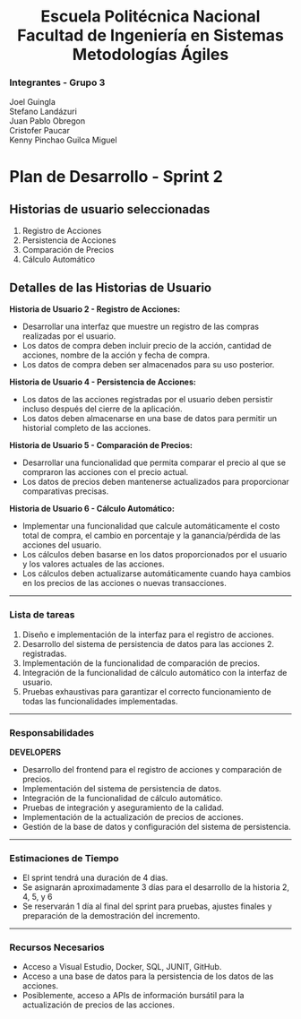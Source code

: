 <h1 align="center">
    Escuela Politécnica Nacional<br>
    Facultad de Ingeniería en Sistemas<br>
    Metodologías Ágiles<br>
</h1>

### Integrantes - Grupo 3

Joel Guingla  
Stefano Landázuri  
Juan Pablo Obregon  
Cristofer Paucar  
Kenny Pinchao
Guilca Miguel

# Plan de Desarrollo - Sprint 2

## Historias de usuario seleccionadas

1. Registro de Acciones
2. Persistencia de Acciones
3. Comparación de Precios
4. Cálculo Automático

## Detalles de las Historias de Usuario

**Historia de Usuario 2 - Registro de Acciones:**

- Desarrollar una interfaz que muestre un registro de las compras realizadas por el usuario.
- Los datos de compra deben incluir precio de la acción, cantidad de acciones, nombre de la acción y fecha de compra.
- Los datos de compra deben ser almacenados para su uso posterior.

**Historia de Usuario 4 - Persistencia de Acciones:**

- Los datos de las acciones registradas por el usuario deben persistir incluso después del cierre de la aplicación.
- Los datos deben almacenarse en una base de datos para permitir un historial completo de las acciones.

**Historia de Usuario 5 - Comparación de Precios:**

- Desarrollar una funcionalidad que permita comparar el precio al que se compraron las acciones con el precio actual.
- Los datos de precios deben mantenerse actualizados para proporcionar comparativas precisas.

**Historia de Usuario 6 - Cálculo Automático:**

- Implementar una funcionalidad que calcule automáticamente el costo total de compra, el cambio en porcentaje y la ganancia/pérdida de las acciones del usuario.
- Los cálculos deben basarse en los datos proporcionados por el usuario y los valores actuales de las acciones.
- Los cálculos deben actualizarse automáticamente cuando haya cambios en los precios de las acciones o nuevas transacciones.

---

### Lista de tareas

1. Diseño e implementación de la interfaz para el registro de acciones.
2. Desarrollo del sistema de persistencia de datos para las acciones 2. registradas.
3. Implementación de la funcionalidad de comparación de precios.
4. Integración de la funcionalidad de cálculo automático con la interfaz de usuario.
5. Pruebas exhaustivas para garantizar el correcto funcionamiento de todas las funcionalidades implementadas.

---

### Responsabilidades

**DEVELOPERS**

- Desarrollo del frontend para el registro de acciones y comparación de precios.
- Implementación del sistema de persistencia de datos.
- Integración de la funcionalidad de cálculo automático.
- Pruebas de integración y aseguramiento de la calidad.
- Implementación de la actualización de precios de acciones.
- Gestión de la base de datos y configuración del sistema de persistencia.

---

### Estimaciones de Tiempo

- El sprint tendrá una duración de 4 dias.
- Se asignarán aproximadamente 3 días para el desarrollo de la historia 2, 4, 5, y 6
- Se reservarán 1 día al final del sprint para pruebas, ajustes finales y preparación de la demostración del incremento.

---

### Recursos Necesarios

- Acceso a Visual Estudio, Docker, SQL, JUNIT, GitHub.
- Acceso a una base de datos para la persistencia de los datos de las acciones.
- Posiblemente, acceso a APIs de información bursátil para la actualización de precios de las acciones.
